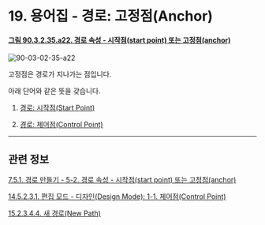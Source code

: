 # 19. 용어집 - 경로: 고정점(Anchor)

<a id="90-03-02-35-a22"></a>

#### [그림 90.3.2.35.a22. 경로 속성 - 시작점(start point) 또는 고정점(anchor)](./90-03-02-35-paths.md#90-03-02-35-a22)
![90-03-02-35-a22](https://github.com/wonder13662/gimp/assets/15767104/edd6c798-eb98-4ce0-9d37-5caabfa56e09)

고정점은 경로가 지나가는 점입니다.

아래 단어와 같은 뜻을 갖습니다.

1. [경로: 시작점(Start Point)](./19-glossaryx-path_start_point.md)

2. [경로: 제어점(Control Point)](./19-glossaryx-path_control_point.md)

***

## 관련 정보

[7.5.1. 경로 만들기 - 5-2. 경로 속성 - 시작점(start point) 또는 고정점(anchor)](./07-05-01-path-creation.md#90-03-02-35-a21)

[14.5.2.3.1. 편집 모드 - 디자인(Design Mode): 1-1. 제어점(Control Point)](./14-05-02-03-01-design_mode.md#14-05-02-03-01-s1-01)

[15.2.3.4.4. 새 경로(New Path)](./15-02-03-04-04-new_path.md)